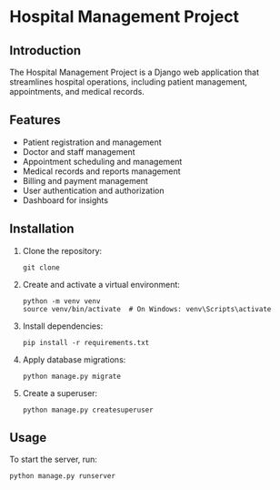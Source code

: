 # Hospital Management Project

## Introduction

The Hospital Management Project is a Django web application that streamlines hospital operations, including patient management, appointments, and medical records.

## Features

- Patient registration and management
- Doctor and staff management
- Appointment scheduling and management
- Medical records and reports management
- Billing and payment management
- User authentication and authorization
- Dashboard for insights

## Installation

1. Clone the repository:
    ```shell
    git clone 
    ```

2. Create and activate a virtual environment:
    ```shell
    python -m venv venv
    source venv/bin/activate  # On Windows: venv\Scripts\activate
    ```
3. Install dependencies:
    ```shell
    pip install -r requirements.txt
    ```
4. Apply database migrations:
    ```shell
    python manage.py migrate
    ```
5. Create a superuser:
    ```shell
    python manage.py createsuperuser
    ```


## Usage

To start the server, run:
```shell
python manage.py runserver
